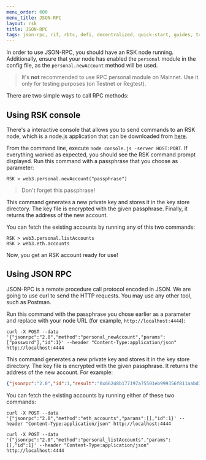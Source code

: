 ```yaml
---
menu_order: 600
menu_title: JSON-RPC
layout: rsk
title: JSON-RPC
tags: json-rpc, rif, rbtc, defi, decentralized, quick-start, guides, tutorial, networks, dapps, tools, rsk, ethereum, smart-contracts, install, get-started, how-to, mainnet, testnet, contracts, wallets, web3, crypto
---
```


In order to use JSON-RPC, you should have an RSK node running. Additionally, ensure that your node has enabled the `personal` module in the config file, as the `personal.newAccount` method will be used.

> It's **not** recommended to use RPC personal module on Mainnet. Use it only for testing purposes (on Testnet or Regtest).

There are two simple ways to call RPC methods:

## Using RSK console

There's a interactive console that allows you to send commands to an RSK node, which is a node.js application that can be downloaded from <a href="https://github.com/rsksmart/utilities/tree/master/console" target="_blank">here</a>.

From the command line, execute `node console.js -server HOST:PORT`. If everything worked as expected, you should see the RSK command prompt displayed. Run this command with a passphrase that you choose as parameter:

```shell
RSK > web3.personal.newAccount("passphrase")
```

> Don't forget this passphrase!

This command generates a new private key and stores it in the key store directory. The key file is encrypted with the given passphrase. Finally, it returns the address of the new account.

You can fetch the existing accounts by running any of this two commands:

```shell
RSK > web3.personal.listAccounts
RSK > web3.eth.accounts
```

Now, you get an RSK account ready for use!

## Using JSON RPC

JSON-RPC is a remote procedure call protocol encoded in JSON. We are going to use curl to send the HTTP requests. You may use any other tool, such as Postman.

Run this command with the passphrase you chose earlier as a parameter and replace with your node URL (for example, `http://localhost:4444`):

```shell
curl -X POST --data '{"jsonrpc":"2.0","method":"personal_newAccount","params":["password"],"id":1}' --header "Content-Type:application/json" http://localhost:4444
```

This command generates a new private key and stores it in the key store directory. The key file is encrypted with the given passphrase. It returns the address of the new account. For example:

```json
{"jsonrpc":"2.0","id":1,"result":"0x66248b177197a75501eb999356f811aabd37f38f"}
```

You can fetch the existing accounts by running either of these two commands:

```shell
curl -X POST --data '{"jsonrpc":"2.0","method":"eth_accounts","params":[],"id":1}' --header "Content-Type:application/json" http://localhost:4444
```

```shell
curl -X POST --data '{"jsonrpc":"2.0","method":"personal_listAccounts","params":[],"id":1}' --header "Content-Type:application/json" http://localhost:4444
```
